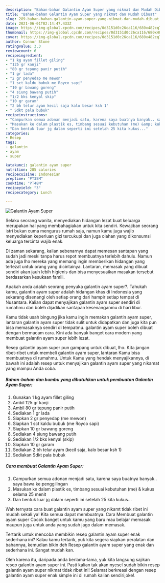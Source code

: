 ```yaml
---
description: "Bahan-bahan Galantin Ayam Super yang nikmat dan Mudah Dibuat"
title: "Bahan-bahan Galantin Ayam Super yang nikmat dan Mudah Dibuat"
slug: 289-bahan-bahan-galantin-ayam-super-yang-nikmat-dan-mudah-dibuat
date: 2021-06-01T02:14:47.433Z
image: https://img-global.cpcdn.com/recipes/0d3151d0c26ca116/680x482cq70/galantin-ayam-super-foto-resep-utama.jpg
thumbnail: https://img-global.cpcdn.com/recipes/0d3151d0c26ca116/680x482cq70/galantin-ayam-super-foto-resep-utama.jpg
cover: https://img-global.cpcdn.com/recipes/0d3151d0c26ca116/680x482cq70/galantin-ayam-super-foto-resep-utama.jpg
author: Connor Stone
ratingvalue: 3.3
reviewcount: 6
recipeingredient:
- "1 kg ayam fillet giling"
- "125 gr kanji"
- "80 gr tepung panir putih"
- "1 gr lada"
- "2 gr penyedap me mewon"
- "1 sct kaldu bubuk me Royco sapi"
- "10 gr bawang goreng"
- "4 siung bawang putih"
- "1/2 bks kenyal skip"
- "10 gr garam"
- "2 bh telur ayam kecil saja kalo besar ksh 1"
- " Sdkt pala bubuk"
recipeinstructions:
- "Campurkan semua adonan menjadi satu, karena saya buatnya banyak.. saya bawa ke penggilingan"
- "Masukan ke dalam plastik es, timbang sesuai kebutuhan (me) &amp; kukus selama 25 menit"
- "Dan bentuk luar jg dalam seperti ini setelah 25 kita kukus..."
categories:
- Resep
tags:
- galantin
- ayam
- super

katakunci: galantin ayam super 
nutrition: 285 calories
recipecuisine: Indonesian
preptime: "PT35M"
cooktime: "PT48M"
recipeyield: "3"
recipecategory: Lunch

---
```



![Galantin Ayam Super](https://img-global.cpcdn.com/recipes/0d3151d0c26ca116/680x482cq70/galantin-ayam-super-foto-resep-utama.jpg)

Selaku seorang wanita, menyediakan hidangan lezat buat keluarga merupakan hal yang membahagiakan untuk kita sendiri. Kewajiban seorang istri bukan cuma mengurus rumah saja, namun kamu juga wajib menyediakan keperluan gizi tercukupi dan juga olahan yang dikonsumsi keluarga tercinta wajib enak.

Di zaman  sekarang, kalian sebenarnya dapat memesan santapan yang sudah jadi meski tanpa harus repot membuatnya terlebih dahulu. Namun ada juga lho mereka yang memang ingin memberikan hidangan yang terlezat untuk orang yang dicintainya. Lantaran, memasak yang dibuat sendiri akan jauh lebih higienis dan bisa menyesuaikan masakan tersebut berdasarkan kesukaan famili. 



Apakah anda adalah seorang penyuka galantin ayam super?. Tahukah kamu, galantin ayam super adalah hidangan khas di Indonesia yang sekarang disenangi oleh setiap orang dari hampir setiap tempat di Nusantara. Kalian dapat menyajikan galantin ayam super sendiri di rumahmu dan boleh dijadikan santapan kesenanganmu di hari libur.

Kamu tidak usah bingung jika kamu ingin memakan galantin ayam super, lantaran galantin ayam super tidak sulit untuk didapatkan dan juga kita pun bisa memasaknya sendiri di tempatmu. galantin ayam super boleh dibuat dengan bermacam cara. Kini ada banyak banget cara modern yang membuat galantin ayam super lebih lezat.

Resep galantin ayam super pun gampang untuk dibuat, lho. Kita jangan ribet-ribet untuk membeli galantin ayam super, lantaran Kamu bisa membuatnya di rumahmu. Untuk Kamu yang hendak menyajikannya, di bawah ini adalah resep untuk menyajikan galantin ayam super yang nikamat yang mampu Anda coba.

<!--inarticleads1-->

##### Bahan-bahan dan bumbu yang dibutuhkan untuk pembuatan Galantin Ayam Super:

1. Gunakan 1 kg ayam fillet giling
1. Ambil 125 gr kanji
1. Ambil 80 gr tepung panir putih
1. Sediakan 1 gr lada
1. Siapkan 2 gr penyedap (me mewon)
1. Siapkan 1 sct kaldu bubuk (me Royco sapi)
1. Siapkan 10 gr bawang goreng
1. Sediakan 4 siung bawang putih
1. Sediakan 1/2 bks kenyal (skip)
1. Siapkan 10 gr garam
1. Sediakan 2 bh telur ayam (kecil saja, kalo besar ksh 1)
1. Sediakan  Sdkt pala bubuk




<!--inarticleads2-->

##### Cara membuat Galantin Ayam Super:

1. Campurkan semua adonan menjadi satu, karena saya buatnya banyak.. saya bawa ke penggilingan
1. Masukan ke dalam plastik es, timbang sesuai kebutuhan (me) &amp; kukus selama 25 menit
1. Dan bentuk luar jg dalam seperti ini setelah 25 kita kukus...




Wah ternyata cara buat galantin ayam super yang nikamt tidak ribet ini mudah sekali ya! Kita semua dapat membuatnya. Cara Membuat galantin ayam super Cocok banget untuk kamu yang baru mau belajar memasak maupun juga untuk anda yang sudah jago dalam memasak.

Tertarik untuk mencoba membikin resep galantin ayam super enak sederhana ini? Kalau kamu tertarik, yuk kita segera siapkan peralatan dan bahannya, kemudian bikin deh Resep galantin ayam super yang enak dan sederhana ini. Sangat mudah kan. 

Oleh karena itu, daripada anda berlama-lama, yuk kita langsung sajikan resep galantin ayam super ini. Pasti kalian tak akan nyesel sudah bikin resep galantin ayam super nikmat tidak ribet ini! Selamat berkreasi dengan resep galantin ayam super enak simple ini di rumah kalian sendiri,oke!.

